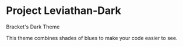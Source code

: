 # Project Leviathan-Dark
Bracket's Dark Theme

This theme combines shades of blues to make your code easier to see.
